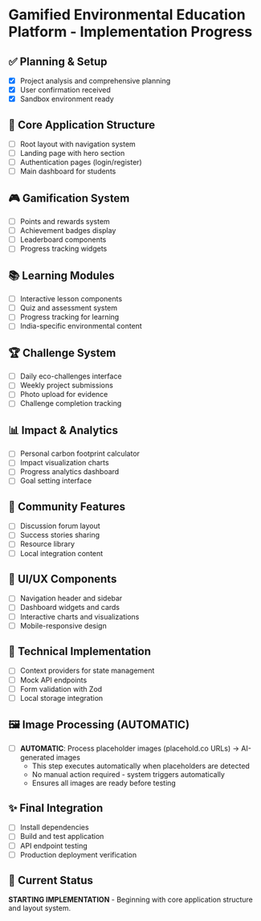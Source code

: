 # Gamified Environmental Education Platform - Implementation Progress

## ✅ Planning & Setup
- [x] Project analysis and comprehensive planning
- [x] User confirmation received
- [x] Sandbox environment ready

## 📁 Core Application Structure
- [ ] Root layout with navigation system
- [ ] Landing page with hero section
- [ ] Authentication pages (login/register)
- [ ] Main dashboard for students

## 🎮 Gamification System
- [ ] Points and rewards system
- [ ] Achievement badges display
- [ ] Leaderboard components
- [ ] Progress tracking widgets

## 📚 Learning Modules
- [ ] Interactive lesson components
- [ ] Quiz and assessment system
- [ ] Progress tracking for learning
- [ ] India-specific environmental content

## 🏆 Challenge System
- [ ] Daily eco-challenges interface
- [ ] Weekly project submissions
- [ ] Photo upload for evidence
- [ ] Challenge completion tracking

## 📊 Impact & Analytics
- [ ] Personal carbon footprint calculator
- [ ] Impact visualization charts
- [ ] Progress analytics dashboard
- [ ] Goal setting interface

## 👥 Community Features
- [ ] Discussion forum layout
- [ ] Success stories sharing
- [ ] Resource library
- [ ] Local integration content

## 🎨 UI/UX Components
- [ ] Navigation header and sidebar
- [ ] Dashboard widgets and cards
- [ ] Interactive charts and visualizations
- [ ] Mobile-responsive design

## 🔧 Technical Implementation
- [ ] Context providers for state management
- [ ] Mock API endpoints
- [ ] Form validation with Zod
- [ ] Local storage integration

## 🖼️ Image Processing (AUTOMATIC)
- [ ] **AUTOMATIC**: Process placeholder images (placehold.co URLs) → AI-generated images
  - This step executes automatically when placeholders are detected
  - No manual action required - system triggers automatically
  - Ensures all images are ready before testing

## ✨ Final Integration
- [ ] Install dependencies
- [ ] Build and test application
- [ ] API endpoint testing
- [ ] Production deployment verification

## 🎯 Current Status
**STARTING IMPLEMENTATION** - Beginning with core application structure and layout system.